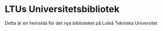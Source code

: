 # LTUs Universitetsbibliotek

Detta är en hemsida för det nya biblioteket på Luleå Tekniska Universitet